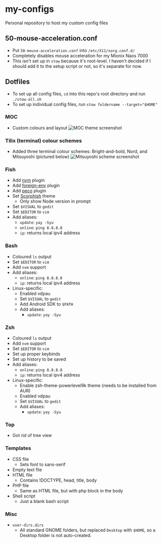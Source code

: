 # my-configs
Personal repository to host my custom config files

## 50-mouse-acceleration.conf
* Put `50-mouse-acceleration.conf` into `/etc/X11/xorg.conf.d/`
* Completely disables mouse acceleration for my Mionix Naos 7000
* This isn't set up in `stow` because it's root-level. I haven't decided if I should add it to the setup script or not, so it's separate for now.

## Dotfiles
* To set up all config files, `cd` into this repo's root directory and run `./stow-all.sh`
* To set up individual config files, run `stow foldername --target="$HOME"`

### MOC
* Custom colours and layout
![MOC theme screenshot](https://i.imgur.com/1gPMbvd.png)

### Tilix (terminal) colour schemes
* Added three terminal colour schemes: Bright-and-bold, Nord, and Mitsuyoshi (pictured below)
![Mitsuyoshi scheme screenshot](https://i.imgur.com/TElTRhU.png)

### Fish
* Add [nvm](https://github.com/derekstavis/plugin-nvm) plugin
* Add [foreign-env](https://github.com/oh-my-fish/plugin-foreign-env) plugin
* Add [peco](https://github.com/oh-my-fish/plugin-peco) plugin
* Set [Scorphish](https://github.com/oh-my-fish/theme-scorphish) theme
  * Only show Node version in prompt
* Set `$VISUAL` to `gedit`
* Set `$EDITOR` to `vim`
* Add aliases:
  * `update`: `yay -Syu`
  * `online`: `ping 8.8.8.8`
  * `ip`: returns local ipv4 address

### Bash
* Coloured `ls` output
* Set `$EDITOR` to `vim`
* Add `nvm` support
* Add aliases:
  * `online`: `ping 8.8.8.8`
  * `ip`: returns local ipv4 address
* Linux-specific:
  * Enabled vdpau
  * Set `$VISUAL` to `gedit`
  * Add Android SDK to `$PATH`
  * Add aliases:
    * `update`: `yay -Syu`

### Zsh
* Coloured `ls` output
* Add `nvm` support
* Set `$EDITOR` to `vim`
* Set up proper keybinds
* Set up history to be saved
* Add aliases:
  * `online`: `ping 8.8.8.8`
  * `ip`: returns local ipv4 address
* Linux-specific:
  * Enable zsh-theme-powerlevel9k theme (needs to be installed from AUR)
  * Enabled vdpau
  * Set `$VISUAL` to `gedit`
  * Add aliases:
    * `update`: `yay -Syu`

### Top
* Got rid of tree view

### Templates
* CSS file
  * Sets font to sans-serif
* Empty text file
* HTML file
  * Contains !DOCTYPE, head, title, body
* PHP file
  * Same as HTML file, but with php block in the body
* Shell script
  * Just a blank bash script

### Misc
* `user-dirs.dirs`
  * All standard GNOME folders, but replaced `Desktop` with `$HOME`, so a Desktop folder is not auto-created.
